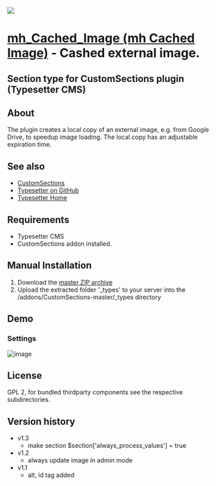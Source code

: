 ![](_types/mh_cached_image/ui_icon.png)
# [mh_Cached_Image (mh Cached Image)](https://github.com/mahotilo/CS.mh_Cached_Image) - Cashed external image. 
## Section type for CustomSections plugin (Typesetter CMS)


## About
The plugin creates a local copy of an external image, e.g. from Google Drive, to speedup image loading. The local copy has an adjustable expiration time.

## See also 
* [CustomSections](https://github.com/juek/CustomSections)
* [Typesetter on GitHub](https://github.com/Typesetter/Typesetter)
* [Typesetter Home](http://www.typesettercms.com)


## Requirements
* Typesetter CMS
* CustomSections addon installed.

## Manual Installation
1. Download the [master ZIP archive](https://github.com/mahotilo/CS.mh_Cached_Image/archive/master.zip)
2. Upload the extracted folder '_types' to your server into the /addons/CustomSections-master/_types directory


## Demo
### Settings
![image](demo/settings.png)


## License
GPL 2, for bundled thirdparty components see the respective subdirectories.

## Version history
* v1.3
	- make section $section['always_process_values'] = true
* v1.2 
	- always update image in admin mode
* v1.1 
	- alt, id tag added
